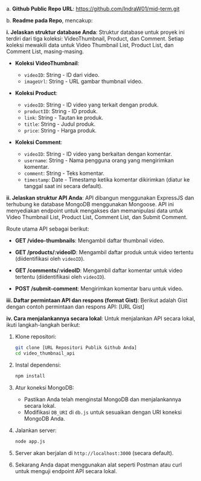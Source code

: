 a. **Github Public Repo URL**: https://github.com/IndraW01/mid-term.git

b. **Readme pada Repo**, mencakup:

**i. Jelaskan struktur database Anda**:
Struktur database untuk proyek ini terdiri dari tiga koleksi: VideoThumbnail, Product, dan Comment. Setiap koleksi mewakili data untuk Video Thumbnail List, Product List, dan Comment List, masing-masing.

- **Koleksi VideoThumbnail**:
  - `videoID`: String - ID dari video.
  - `imageUrl`: String - URL gambar thumbnail video.

- **Koleksi Product**:
  - `videoID`: String - ID video yang terkait dengan produk.
  - `productID`: String - ID produk.
  - `link`: String - Tautan ke produk.
  - `title`: String - Judul produk.
  - `price`: String - Harga produk.

- **Koleksi Comment**:
  - `videoID`: String - ID video yang berkaitan dengan komentar.
  - `username`: String - Nama pengguna orang yang mengirimkan komentar.
  - `comment`: String - Teks komentar.
  - `timestamp`: Date - Timestamp ketika komentar dikirimkan (diatur ke tanggal saat ini secara default).

**ii. Jelaskan struktur API Anda**:
API dibangun menggunakan ExpressJS dan terhubung ke database MongoDB menggunakan Mongoose. API ini menyediakan endpoint untuk mengakses dan memanipulasi data untuk Video Thumbnail List, Product List, Comment List, dan Submit Comment.

Route utama API sebagai berikut:

- **GET /video-thumbnails**: Mengambil daftar thumbnail video.

- **GET /products/:videoID**: Mengambil daftar produk untuk video tertentu (diidentifikasi oleh `videoID`).

- **GET /comments/:videoID**: Mengambil daftar komentar untuk video tertentu (diidentifikasi oleh `videoID`).

- **POST /submit-comment**: Mengirimkan komentar baru untuk video.

**iii. Daftar permintaan API dan respons (format Gist)**:
Berikut adalah Gist dengan contoh permintaan dan respons API: [URL Gist]

**iv. Cara menjalankannya secara lokal**:
Untuk menjalankan API secara lokal, ikuti langkah-langkah berikut:

1. Klone repositori:
   ```bash
   git clone [URL Repositori Publik Github Anda]
   cd video_thumbnail_api
   ```

2. Instal dependensi:
   ```bash
   npm install
   ```

3. Atur koneksi MongoDB:
   - Pastikan Anda telah menginstal MongoDB dan menjalankannya secara lokal.
   - Modifikasi `DB_URI` di `db.js` untuk sesuaikan dengan URI koneksi MongoDB Anda.

4. Jalankan server:
   ```bash
   node app.js
   ```

5. Server akan berjalan di `http://localhost:3000` (secara default).

6. Sekarang Anda dapat menggunakan alat seperti Postman atau curl untuk menguji endpoint API secara lokal.

